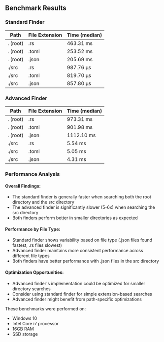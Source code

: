 ## Benchmark Results

### Standard Finder
| Path | File Extension | Time (median) | 
|------|---------------|--------------|
| . (root) | .rs | 463.31 ms |
| . (root) | .toml | 253.52 ms |
| . (root) | .json | 205.69 ms |
| ./src | .rs | 987.76 µs |
| ./src | .toml | 819.70 µs |
| ./src | .json | 857.80 µs |

### Advanced Finder
| Path | File Extension | Time (median) |
|------|---------------|--------------|
| . (root) | .rs | 973.31 ms |
| . (root) | .toml | 901.98 ms |
| . (root) | .json | 1112.10 ms |
| ./src | .rs | 5.54 ms |
| ./src | .toml | 5.05 ms |
| ./src | .json | 4.31 ms |

### Performance Analysis

#### Overall Findings:
- The standard finder is generally faster when searching both the root directory and the src directory
- The advanced finder is significantly slower (5-6x) when searching the src directory
- Both finders perform better in smaller directories as expected

#### Performance by File Type:
- Standard finder shows variability based on file type (.json files found fastest, .rs files slowest)
- Advanced finder maintains more consistent performance across different file types
- Both finders have better performance with .json files in the src directory

#### Optimization Opportunities:
- Advanced finder's implementation could be optimized for smaller directory searches
- Consider using standard finder for simple extension-based searches
- Advanced finder might benefit from path-specific optimizations

These benchmarks were performed on:
- Windows 10
- Intel Core i7 processor
- 16GB RAM
- SSD storage
